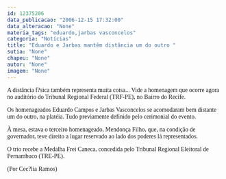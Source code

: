 ```yaml
---
id: 12375206
data_publicacao: "2006-12-15 17:32:00"
data_alteracao: "None"
materia_tags: "eduardo,jarbas vasconcelos"
categoria: "Notícias"
title: "Eduardo e Jarbas mantêm distância um do outro "
sutia: "None"
chapeu: "None"
autor: "None"
imagem: "None"
---
```

<p><P><FONT face=Verdana>A distância f?sica também representa muita coisa... Vide a homenagem que ocorre agora no auditório do Tribunal Regional Federal (TRF-PE), no Bairro do Recife.</FONT></P></p>
<p><P><FONT face=Verdana>Os homenageados Eduardo Campos e Jarbas Vasconcelos&nbsp;se acomodaram bem distante um do outro, na platéia. Tudo previamente definido pelo cerimonial do evento.</FONT></P></p>
<p><P><FONT face=Verdana>À mesa, estava o terceiro homenageado, Mendonça Filho, que, na condição de governador, teve direito a lugar reservado ao lado dos poderes lá representados.</FONT></P></p>
<p><P><FONT face=Verdana>O trio recebe a Medalha Frei Caneca, concedida pelo Tribunal Regional Eleitoral de Pernambuco (TRE-PE).</FONT></P></p>
<p><P><FONT face=Verdana>(Por Cec?lia Ramos)</FONT></P> </p>
